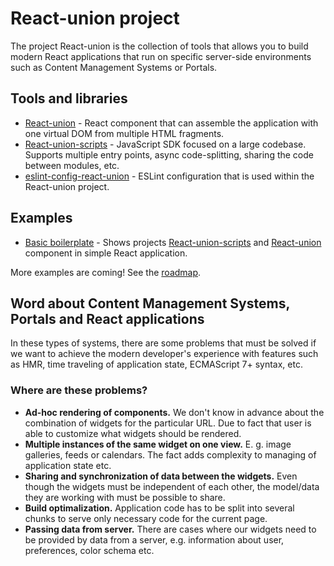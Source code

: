 # React-union project

The project React-union is the collection of tools that allows you to build modern React applications that run on specific server-side environments such as Content Management Systems or Portals.

## Tools and libraries
* [React-union](https://github.com/lundegaard/react-union/tree/master/packages/react-union) - React component that can assemble the application with one virtual DOM from multiple HTML fragments.
* [React-union-scripts](https://github.com/lundegaard/react-union/tree/master/packages/react-union-scripts) - JavaScript SDK focused on a large codebase. Supports multiple entry points, async code-splitting, sharing the code between modules, etc.
* [eslint-config-react-union](https://github.com/lundegaard/react-union/tree/master/packages/eslint-config-react-union) - ESLint configuration that is used within the React-union project.

## Examples
* [Basic boilerplate](https://github.com/lundegaard/react-union/tree/master/boilerplates/react-union-boilerplate-basic) - Shows projects [React-union-scripts](https://github.com/lundegaard/react-union/tree/master/packages/react-union-scripts) and [React-union](https://github.com/lundegaard/react-union/tree/master/packages/react-union) component in simple React application.

More examples are coming! See the [roadmap](https://github.com/lundegaard/react-union/blob/master/ROADMAP.md).

## Word about Content Management Systems, Portals and React applications

In these types of systems, there are some problems that must be solved if we want to achieve the modern developer's experience with features such as HMR, time traveling of application state, ECMAScript 7+ syntax, etc.

### Where are these problems?

* **Ad-hoc rendering of components.** We don't know in advance about the combination of widgets for the particular URL. Due to fact that user is able to customize what widgets should be rendered.
* **Multiple instances of the same widget on one view.** E. g. image galleries, feeds or calendars. The fact adds complexity to managing of application state etc.
* **Sharing and synchronization of data between the widgets.** Even though the widgets must be independent of each other, the model/data they are working with must be possible to share.
* **Build optimalization.** Application code has to be split into several chunks to serve only necessary code for the current page.
* **Passing data from server.** There are cases where our widgets need to be provided by data from a server, e.g. information about user, preferences, color schema etc.
